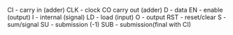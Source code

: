 CI - carry in (adder)
CLK - clock
CO carry out (adder)
D - data
EN - enable (output)
I - internal (signal)
LD - load (input)
O - output
RST - reset/clear
S - sum/signal
SU - submission (-1)
SUB - submission(final with CI)
